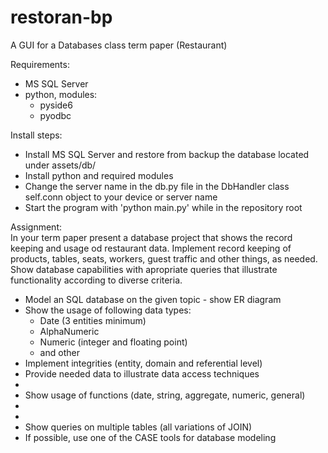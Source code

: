 # restoran-bp
A GUI for a Databases class term paper (Restaurant)

Requirements:</br>
- MS SQL Server</br>
- python, modules:</br>
  - pyside6</br>
  - pyodbc</br>
  
Install steps:</br>
- Install MS SQL Server and restore from backup 
  the database located under assets/db/ 
- Install python and required modules
- Change the server name in the db.py file in the DbHandler 
  class self.conn object to your device or server name
- Start the program with 'python main.py' while in the
  repository root

Assignment:</br>
    In your term paper present a database project that shows the record
keeping and usage od restaurant data. Implement record keeping of 
products, tables, seats, workers, guest traffic and other things,
as needed.</br>
    Show database capabilities with apropriate queries that illustrate
functionality according to diverse criteria.</br>
-   Model an SQL database on the given topic - show ER diagram</br>
-   Show the usage of following data types:</br>
    -   Date (3 entities minimum)
    -   AlphaNumeric
    -   Numeric (integer and floating point)
    -   and other
-   Implement integrities (entity, domain and referential level)
-   Provide needed data to illustrate data access techniques
-   
-   Show usage of functions (date, string, aggregate, numeric, general)
-   
-   
-   Show queries on multiple tables (all variations of JOIN)
-   If possible, use one of the CASE tools for database modeling
